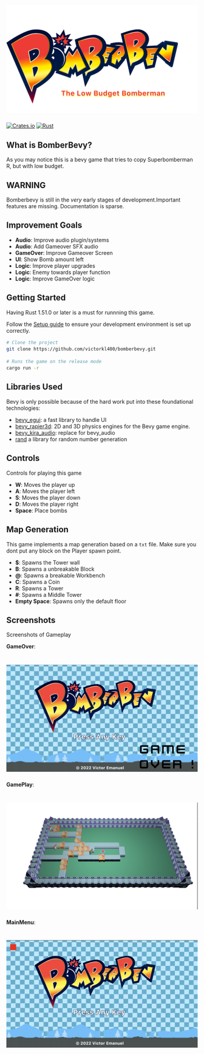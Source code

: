 # [![BomberBevy](docs/assets/bomberbevy-logo.png)](https://github.com/victorkl400/bomberbevy)

[![Crates.io](https://img.shields.io/crates/v/bevy.svg)](https://crates.io/crates/bevy)
[![Rust](https://github.com/bevyengine/bevy/workflows/CI/badge.svg)](https://github.com/bevyengine/bevy/actions)

## What is BomberBevy?

As you may notice this is a bevy game that tries to copy Superbomberman R, but with low budget.

## WARNING

Bomberbevy is still in the _very_ early stages of development.Important features are missing. Documentation is sparse.

## Improvement Goals

- **Audio**: Improve audio plugin/systems
- **Audio**: Add Gameover SFX audio
- **GameOver**: Improve Gameover Screen
- **UI**: Show Bomb amount left
- **Logic**: Improve player upgrades
- **Logic**: Enemy towards player function
- **Logic**: Improve GameOver logic

## Getting Started

Having Rust 1.51.0 or later is a must for runnning this game.

Follow the [Setup guide](https://bevyengine.org/learn/book/getting-started/setup/) to ensure your development environment is set up correctly.

```sh
# Clone the project
git clone https://github.com/victorkl400/bomberbevy.git

# Runs the game on the release mode
cargo run -r
```

## Libraries Used

Bevy is only possible because of the hard work put into these foundational technologies:

- [bevy_egui](https://crates.io/crates/bevy_egui): a fast library to handle UI
- [bevy_rapier3d](https://crates.io/crates/bevy_rapier3d): 2D and 3D physics engines for the Bevy game engine.
- [bevy_kira_audio](https://crates.io/crates/bevy_kira_audio): replace for bevy_audio
- [rand](https://crates.io/crates/rand) a library for random number generation

## Controls

Controls for playing this game

- **W**: Moves the player up
- **A**: Moves the player left
- **S**: Moves the player down
- **D**: Moves the player right
- **Space**: Place bombs

## Map Generation

This game implements a map generation based on a `txt` file. Make sure you dont put any block on the Player spawn point.

- **$**: Spawns the Tower wall
- **B**: Spawns a unbreakable Block
- **@**: Spawns a breakable Workbench
- **C**: Spawns a Coin
- **R**: Spawns a Tower
- **#**: Spawns a Middle Tower
- **Empty Space**: Spawns only the default floor

## Screenshots

Screenshots of Gameplay

**GameOver**:

# [![GameOver](docs/assets/GameOver.png)](https://github.com/victorkl400/bomberbevy)

**GamePlay**:

# [![GamePlay](docs/assets/GamePlay.png)](https://github.com/victorkl400/bomberbevy)

**MainMenu**:

# [![MainMenu](docs/assets/MainMenu.png)](https://github.com/victorkl400/bomberbevy)
